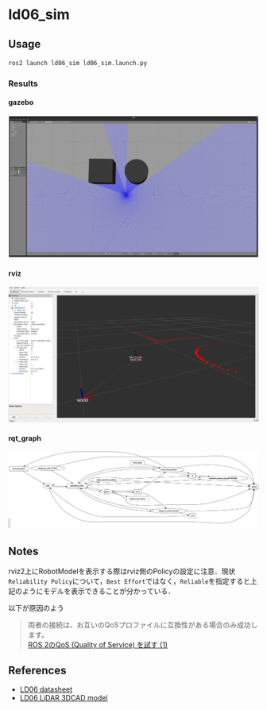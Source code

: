 # ld06_sim

## Usage
```sh
ros2 launch ld06_sim ld06_sim.launch.py
```

### Results
#### gazebo
![](assets/gazebo.png)

#### rviz
![](assets/rviz.png)

#### rqt_graph
![](assets/rosgraph.png)

## Notes
rviz2上にRobotModelを表示する際はrviz側のPolicyの設定に注意．現状`Reliability Policy`について，`Best Effort`ではなく，`Reliable`を指定すると上記のようにモデルを表示できることが分かっている．

以下が原因のよう
> 両者の接続は、お互いのQoSプロファイルに互換性がある場合のみ成功します。\
[ROS 2のQoS (Quality of Service) を試す (1)](https://www.youtalk.jp/2017/05/30/ros2-qos.html)



## References
- [LD06 datasheet](https://www.inno-maker.com/wp-content/uploads/2020/11/LDROBOT_LD06_Datasheet.pdf)
- [LD06 LiDAR 3DCAD model](https://grabcad.com/library/ldrobot-ld06-360-lidar-module-raspberry-pi-mounting-bracket-1)